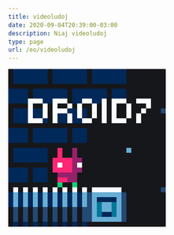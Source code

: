 ```yaml
---
title: videoludoj
date: 2020-09-04T20:39:00-03:00
description: Niaj videoludoj
type: page
url: /eo/videoludoj
---
```


[![DROID7](droid7/thumbnail.gif)](droid7)
